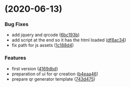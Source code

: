 #  (2020-06-13)


### Bug Fixes

* add jquery and qrcode ([6bc193b](https://github.com/citosid/qr/commit/6bc193be8055814ae599864a26a27e48a6bfe20e))
* add script at the end so it has the html loaded ([df8ac34](https://github.com/citosid/qr/commit/df8ac343ec1ff19bb311f6db5b03722c5fd2c2da))
* fix path for js assets ([1c188d4](https://github.com/citosid/qr/commit/1c188d491d17b3e77ec7073ecc0122270f2e0c17))


### Features

* first version ([4169dbd](https://github.com/citosid/qr/commit/4169dbd9ab474579e2c805749e11781896d48b2e))
* preparation of ui for qr creation ([b4eaa46](https://github.com/citosid/qr/commit/b4eaa46b0df4662dc6679b1b4e9ee557b9495a2d))
* prepare qr generator template ([743d475](https://github.com/citosid/qr/commit/743d475664e6c225de1e5f43682ec623c53c7ea1))




